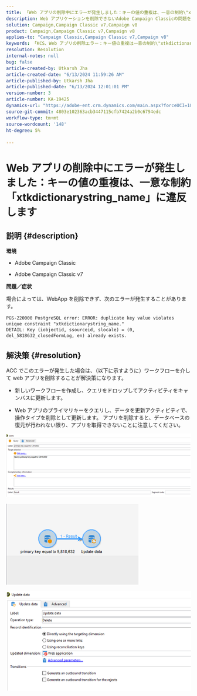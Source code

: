 ```yaml
---
title: 「Web アプリの削除中にエラーが発生しました：キーの値の重複は、一意の制約\"xtkdictionarystring_name\"に違反します」
description: Web アプリケーションを削除できないAdobe Campaign Classicの問題を解決する方法を説明します。
solution: Campaign,Campaign Classic v7,Campaign v8
product: Campaign,Campaign Classic v7,Campaign v8
applies-to: "Campaign Classic,Campaign Classic v7,Campaign v8"
keywords: 「KCS、Web アプリの削除エラー：キー値の重複は一意の制約\"xtkdictionarystring_name\"に違反します」
resolution: Resolution
internal-notes: null
bug: false
article-created-by: Utkarsh Jha
article-created-date: "6/13/2024 11:59:26 AM"
article-published-by: Utkarsh Jha
article-published-date: "6/13/2024 12:01:01 PM"
version-number: 3
article-number: KA-19425
dynamics-url: "https://adobe-ent.crm.dynamics.com/main.aspx?forceUCI=1&pagetype=entityrecord&etn=knowledgearticle&id=c9c2c35d-7c29-ef11-840a-00224808decd"
source-git-commit: 4803e102363acb3447115cfb7424a2b0c6794edc
workflow-type: tm+mt
source-wordcount: '148'
ht-degree: 5%

---
```


# Web アプリの削除中にエラーが発生しました：キーの値の重複は、一意な制約「xtkdictionarystring_name」に違反します

## 説明 {#description}


<b>環境</b>

- Adobe Campaign Classic

- Adobe Campaign Classic v7

<b>問題／症状</b>

場合によっては、WebApp を削除できず、次のエラーが発生することがあります。




```
PGS-220000 PostgreSQL error: ERROR: duplicate key value violates unique constraint "xtkdictionarystring_name."
DETAIL: Key (iobjectid, ssourceid, slocale) = (0, del_5818632_closedFormLog, en) already exists.
```





## 解決策 {#resolution}


ACC でこのエラーが発生した場合は、（以下に示すように）ワークフローを介して web アプリを削除することが解決策になります。

- 新しいワークフローを作成し、クエリをドロップしてアクティビティをキャンバスに更新します。

- Web アプリのプライマリキーをクエリし、データを更新アクティビティで、操作タイプを削除として更新します。 アプリを削除すると、データベースの復元が行われない限り、アプリを取得できないことに注意してください。

![](assets/5cd987f7-8acf-ec11-a7b5-0022480a8e40.png)

![](assets/bf56c710-8bcf-ec11-a7b5-0022480a8e40.png)



![](assets/da9b0818-8bcf-ec11-a7b5-0022480a8e40.png)
